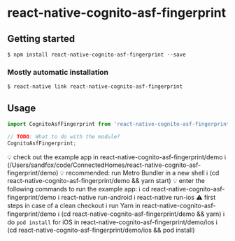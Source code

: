 # react-native-cognito-asf-fingerprint

## Getting started

`$ npm install react-native-cognito-asf-fingerprint --save`

### Mostly automatic installation

`$ react-native link react-native-cognito-asf-fingerprint`

## Usage
```javascript
import CognitoAsfFingerprint from 'react-native-cognito-asf-fingerprint';

// TODO: What to do with the module?
CognitoAsfFingerprint;
```

💡 check out the example app in react-native-cognito-asf-fingerprint/demo
ℹ (/Users/sandfox/code/ConnectedHomes/react-native-cognito-asf-fingerprint/demo)
💡 recommended: run Metro Bundler in a new shell
ℹ (cd react-native-cognito-asf-fingerprint/demo && yarn start)
💡 enter the following commands to run the example app:
ℹ cd react-native-cognito-asf-fingerprint/demo
ℹ react-native run-android
ℹ react-native run-ios
⚠ first steps in case of a clean checkout
ℹ run Yarn in react-native-cognito-asf-fingerprint/demo
ℹ (cd react-native-cognito-asf-fingerprint/demo && yarn)
ℹ do `pod install` for iOS in react-native-cognito-asf-fingerprint/demo/ios
ℹ (cd react-native-cognito-asf-fingerprint/demo/ios && pod install)